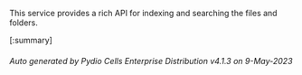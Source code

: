 






This service provides a rich API for indexing and searching the files and folders.

[:summary]

###### Auto generated by Pydio Cells Enterprise Distribution v4.1.3 on 9-May-2023
